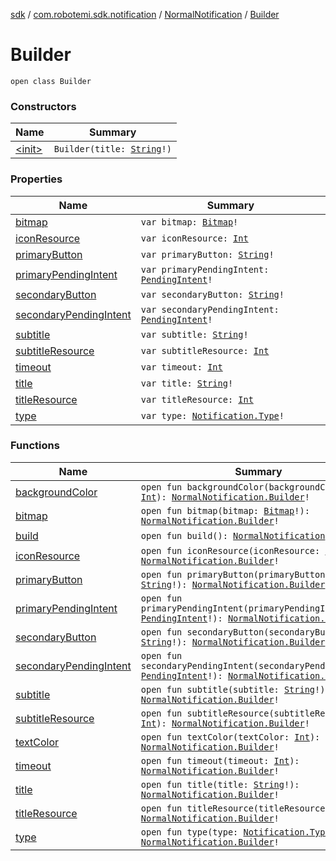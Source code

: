 [sdk](../../../index.md) / [com.robotemi.sdk.notification](../../index.md) / [NormalNotification](../index.md) / [Builder](./index.md)

# Builder

`open class Builder`

### Constructors

| Name | Summary |
|---|---|
| [&lt;init&gt;](-init-.md) | `Builder(title: `[`String`](https://kotlinlang.org/api/latest/jvm/stdlib/kotlin/-string/index.html)`!)` |

### Properties

| Name | Summary |
|---|---|
| [bitmap](bitmap.md) | `var bitmap: `[`Bitmap`](https://developer.android.com/reference/android/graphics/Bitmap.html)`!` |
| [iconResource](icon-resource.md) | `var iconResource: `[`Int`](https://kotlinlang.org/api/latest/jvm/stdlib/kotlin/-int/index.html) |
| [primaryButton](primary-button.md) | `var primaryButton: `[`String`](https://kotlinlang.org/api/latest/jvm/stdlib/kotlin/-string/index.html)`!` |
| [primaryPendingIntent](primary-pending-intent.md) | `var primaryPendingIntent: `[`PendingIntent`](https://developer.android.com/reference/android/app/PendingIntent.html)`!` |
| [secondaryButton](secondary-button.md) | `var secondaryButton: `[`String`](https://kotlinlang.org/api/latest/jvm/stdlib/kotlin/-string/index.html)`!` |
| [secondaryPendingIntent](secondary-pending-intent.md) | `var secondaryPendingIntent: `[`PendingIntent`](https://developer.android.com/reference/android/app/PendingIntent.html)`!` |
| [subtitle](subtitle.md) | `var subtitle: `[`String`](https://kotlinlang.org/api/latest/jvm/stdlib/kotlin/-string/index.html)`!` |
| [subtitleResource](subtitle-resource.md) | `var subtitleResource: `[`Int`](https://kotlinlang.org/api/latest/jvm/stdlib/kotlin/-int/index.html) |
| [timeout](timeout.md) | `var timeout: `[`Int`](https://kotlinlang.org/api/latest/jvm/stdlib/kotlin/-int/index.html) |
| [title](title.md) | `var title: `[`String`](https://kotlinlang.org/api/latest/jvm/stdlib/kotlin/-string/index.html)`!` |
| [titleResource](title-resource.md) | `var titleResource: `[`Int`](https://kotlinlang.org/api/latest/jvm/stdlib/kotlin/-int/index.html) |
| [type](type.md) | `var type: `[`Notification.Type`](../../-notification/-type/index.md)`!` |

### Functions

| Name | Summary |
|---|---|
| [backgroundColor](background-color.md) | `open fun backgroundColor(backgroundColor: `[`Int`](https://kotlinlang.org/api/latest/jvm/stdlib/kotlin/-int/index.html)`): `[`NormalNotification.Builder`](./index.md)`!` |
| [bitmap](bitmap.md) | `open fun bitmap(bitmap: `[`Bitmap`](https://developer.android.com/reference/android/graphics/Bitmap.html)`!): `[`NormalNotification.Builder`](./index.md)`!` |
| [build](build.md) | `open fun build(): `[`NormalNotification`](../index.md)`!` |
| [iconResource](icon-resource.md) | `open fun iconResource(iconResource: `[`Int`](https://kotlinlang.org/api/latest/jvm/stdlib/kotlin/-int/index.html)`): `[`NormalNotification.Builder`](./index.md)`!` |
| [primaryButton](primary-button.md) | `open fun primaryButton(primaryButton: `[`String`](https://kotlinlang.org/api/latest/jvm/stdlib/kotlin/-string/index.html)`!): `[`NormalNotification.Builder`](./index.md)`!` |
| [primaryPendingIntent](primary-pending-intent.md) | `open fun primaryPendingIntent(primaryPendingIntent: `[`PendingIntent`](https://developer.android.com/reference/android/app/PendingIntent.html)`!): `[`NormalNotification.Builder`](./index.md)`!` |
| [secondaryButton](secondary-button.md) | `open fun secondaryButton(secondaryButton: `[`String`](https://kotlinlang.org/api/latest/jvm/stdlib/kotlin/-string/index.html)`!): `[`NormalNotification.Builder`](./index.md)`!` |
| [secondaryPendingIntent](secondary-pending-intent.md) | `open fun secondaryPendingIntent(secondaryPendingIntent: `[`PendingIntent`](https://developer.android.com/reference/android/app/PendingIntent.html)`!): `[`NormalNotification.Builder`](./index.md)`!` |
| [subtitle](subtitle.md) | `open fun subtitle(subtitle: `[`String`](https://kotlinlang.org/api/latest/jvm/stdlib/kotlin/-string/index.html)`!): `[`NormalNotification.Builder`](./index.md)`!` |
| [subtitleResource](subtitle-resource.md) | `open fun subtitleResource(subtitleResource: `[`Int`](https://kotlinlang.org/api/latest/jvm/stdlib/kotlin/-int/index.html)`): `[`NormalNotification.Builder`](./index.md)`!` |
| [textColor](text-color.md) | `open fun textColor(textColor: `[`Int`](https://kotlinlang.org/api/latest/jvm/stdlib/kotlin/-int/index.html)`): `[`NormalNotification.Builder`](./index.md)`!` |
| [timeout](timeout.md) | `open fun timeout(timeout: `[`Int`](https://kotlinlang.org/api/latest/jvm/stdlib/kotlin/-int/index.html)`): `[`NormalNotification.Builder`](./index.md)`!` |
| [title](title.md) | `open fun title(title: `[`String`](https://kotlinlang.org/api/latest/jvm/stdlib/kotlin/-string/index.html)`!): `[`NormalNotification.Builder`](./index.md)`!` |
| [titleResource](title-resource.md) | `open fun titleResource(titleResource: `[`Int`](https://kotlinlang.org/api/latest/jvm/stdlib/kotlin/-int/index.html)`): `[`NormalNotification.Builder`](./index.md)`!` |
| [type](type.md) | `open fun type(type: `[`Notification.Type`](../../-notification/-type/index.md)`!): `[`NormalNotification.Builder`](./index.md)`!` |
